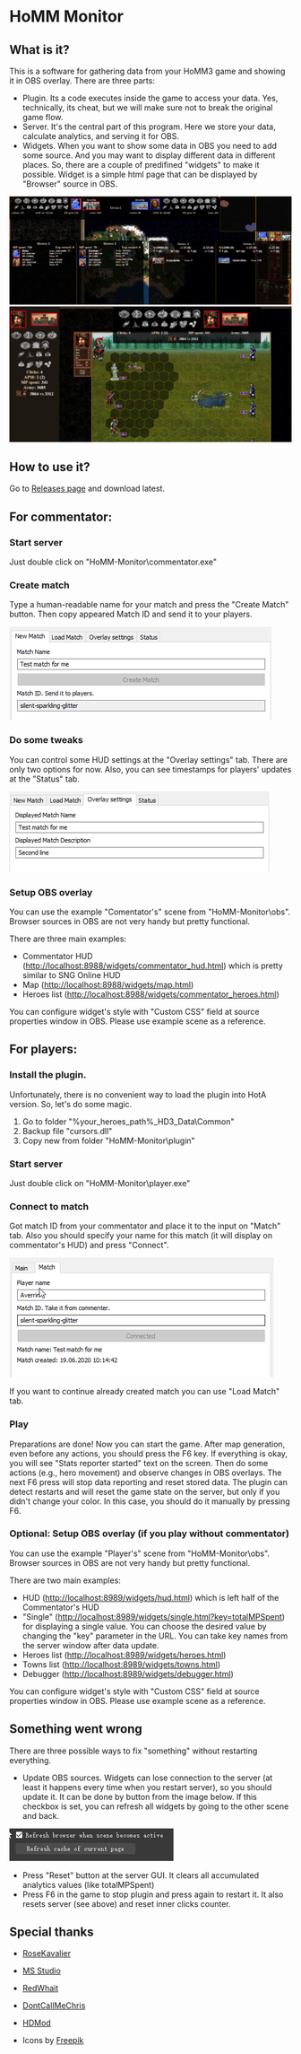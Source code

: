 # HoMM Monitor

## What is it?

This is a software for gathering data from your HoMM3 game and showing it in OBS overlay. There are three parts:

- Plugin. Its a code executes inside the game to access your data. Yes, technically, its cheat, but we will make sure not to break the original game flow.
- Server. It's the central part of this program. Here we store your data, calculate analytics, and serving it for OBS.
- Widgets. When you want to show some data in OBS you need to add some source. And you may want to display different data in different places. So, there are a couple of predifined "widgets" to make it possible. Widget is a simple html page that can be displayed by "Browser" source in OBS.

![create match](https://github.com/averrin/homm-monitor/raw/master/screenshots/commentator_hud.png)
![create match](https://github.com/averrin/homm-monitor/raw/master/screenshots/player_huds.png)

## How to use it?

Go to [Releases page](https://github.com/averrin/homm-monitor/releases) and download latest.

## For commentator:

### Start server

Just double click on "HoMM-Monitor\commentator.exe"

### Create match

Type a human-readable name for your match and press the "Create Match" button. Then copy appeared Match ID and send it to your players.

![create match](https://github.com/averrin/homm-monitor/raw/master/screenshots/1.png)

### Do some tweaks

You can control some HUD settings at the "Overlay settings" tab. There are only two options for now. Also, you can see timestamps for players' updates at the "Status" tab.

![overlay](https://github.com/averrin/homm-monitor/raw/master/screenshots/2.png)

### Setup OBS overlay

You can use the example "Comentator's" scene from "HoMM-Monitor\obs". Browser sources in OBS are not very handy but pretty functional.

There are three main examples:

- Commentator HUD ([http://localhost:8988/widgets/commentator_hud.html](http://localhost:8988/widgets/commentator_hud.html)) which is pretty similar to SNG Online HUD
- Map ([http://localhost:8988/widgets/map.html](http://localhost:8988/widgets/map.html))
- Heroes list ([http://localhost:8988/widgets/commentator_heroes.html](http://localhost:8988/widgets/commentator_heroes.html))

You can configure widget's style with "Custom CSS" field at source properties window in OBS. Please use example scene as a reference.

## For players:

### Install the plugin.

Unfortunately, there is no convenient way to load the plugin into HotA version. So, let's do some magic.

1. Go to folder "%your_heroes_path%\_HD3_Data\Common"
2. Backup file "cursors.dll"
3. Copy new from folder "HoMM-Monitor\plugin"

### Start server

Just double click on "HoMM-Monitor\player.exe"

### Connect to match

Got match ID from your commentator and place it to the input on "Match" tab. Also you should specify your name for this match (it will display on commentator's HUD) and press "Connect".

![connect](https://github.com/averrin/homm-monitor/raw/master/screenshots/3.png)

If you want to continue already created match you can use "Load Match" tab.

### Play

Preparations are done!
Now you can start the game. After map generation, even before any actions, you should press the F6 key. If everything is okay, you will see "Stats reporter started" text on the screen. Then do some actions (e.g., hero movement) and observe changes in OBS overlays. The next F6 press will stop data reporting and reset stored data. The plugin can detect restarts and will reset the game state on the server, but only if you didn't change your color. In this case, you should do it manually by pressing F6.

### Optional: Setup OBS overlay (if you play without commentator)

You can use the example "Player's" scene from "HoMM-Monitor\obs". Browser sources in OBS are not very handy but pretty functional.

There are two main examples:

- HUD ([http://localhost:8989/widgets/hud.html](http://localhost:8989/widgets/hud.html)) which is left half of the Commentator's HUD
- "Single" ([http://localhost:8989/widgets/single.html?key=totalMPSpent](http://localhost:8989/widgets/single.html?key=totalMPSpent)) for displaying a single value. You can choose the desired value by changing the "key" parameter in the URL. You can take key names from the server window after data update.
- Heroes list ([http://localhost:8989/widgets/heroes.html](http://localhost:8989/widgets/heroes.html))
- Towns list ([http://localhost:8989/widgets/towns.html](http://localhost:8989/widgets/towns.html))
- Debugger ([http://localhost:8989/widgets/debugger.html](http://localhost:8989/widgets/debugger.html))

You can configure widget's style with "Custom CSS" field at source properties window in OBS. Please use example scene as a reference.

## Something went wrong

There are three possible ways to fix "something" without restarting everything.

- Update OBS sources. Widgets can lose connection to the server (at least it happens every time when you restart server), so you should update it. It can be done by button from the image below. If this checkbox is set, you can refresh all widgets by going to the other scene and back.

![refresh](https://github.com/averrin/homm-monitor/raw/master/screenshots/4.png)

- Press "Reset" button at the server GUI. It clears all accumulated analytics values (like totalMPSpent)
- Press F6 in the game to stop plugin and press again to restart it. It also resets server (see above) and reset inner clicks counter.

## Special thanks
- [RoseKavalier](https://github.com/RoseKavalier)
- [MS Studio](https://msstudio.tv/)
- [RedWhait](https://www.twitch.tv/redwhait)
- [DontCallMeChris](https://www.twitch.tv/dontcallmechris)

- [HDMod](https://sites.google.com/site/heroes3hd/)
- Icons by [Freepik](https://www.flaticon.com/authors/freepik)